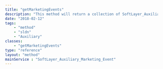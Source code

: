 ```yaml
---
title: "getMarketingEvents"
description: "This method will return a collection of SoftLayer_Auxiliary_Marketing_Event objects ordered in ascending order by start date. "
date: "2018-02-12"
tags:
    - "method"
    - "sldn"
    - "Auxiliary"
classes:
    - "getMarketingEvents"
type: "reference"
layout: "method"
mainService : "SoftLayer_Auxiliary_Marketing_Event"
---
```

